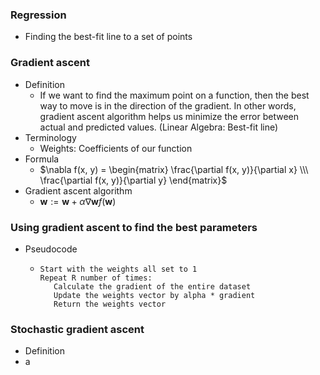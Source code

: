 ### Regression
* Finding the best-fit line to a set of points

### Gradient ascent
* Definition
  * If we want to find the maximum point on a function, then the best way to move is in the direction of the gradient. In other words, gradient ascent algorithm helps us minimize the error between actual and predicted values. (Linear Algebra: Best-fit line)
* Terminology
  * Weights: Coefficients of our function
* Formula
  * $\nabla f(x, y) = \begin{matrix} \frac{\partial f(x, y)}{\partial x} \\\ \frac{\partial f(x, y)}{\partial y} \end{matrix}$
* Gradient ascent algorithm
  * $\mathbf{w} := \mathbf{w} + \alpha \nabla \mathbf{w}f(\mathbf{w})$

### Using gradient ascent to find the best parameters
* Pseudocode
  * ```
    Start with the weights all set to 1
    Repeat R number of times:
       Calculate the gradient of the entire dataset
       Update the weights vector by alpha * gradient
       Return the weights vector
    ```


### Stochastic gradient ascent
* Definition
 * a
